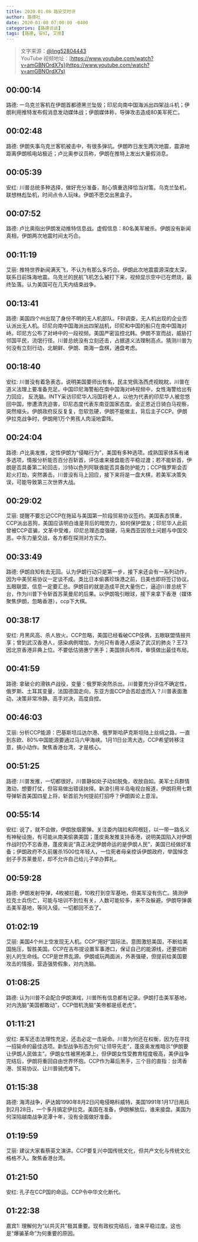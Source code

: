 ```yaml
---
title: 2020.01.08 路安艾时评
author: 路德社
date: 2020-01-08 07:00:00 -0400
categories: [路德访谈]
tags: [路德, 安红, 艾丽]
---
```


> 文字来源：[@ling52804443](https://twitter.com/ling52804443)  
> YouTube 视频地址：[https://www.youtube.com/watch?v=amGBNOrdX7s](https://www.youtube.com/watch?v=amGBNOrdX7s)

## 00:00:14

路德: 一乌克兰客机在伊朗首都德黑兰坠毁；印尼向南中国海派出四架战斗机；伊朗利用推特发布假消息发动媒体战；伊朗媒体称，导弹攻击造成80美军死亡。

## 00:02:48

路德: 伊朗失事乌克兰客机被击中，有很多弹坑。伊朗昨日发生两次地震，震源地距离伊朗核电站极近；卢比奥参议员称，伊朗在推特上发出大量假消息。

## 00:05:39

安红: 川普总统多种选择，做好充分准备，耐心慎重选择恰当对策。乌克兰坠机，联想林彪坠机，时间点令人玩味。伊朗不愿交出黑盒子。

## 00:07:52

路德: 卢比奥指出伊朗发动推特信息战。虚假信息：80名美军被杀。伊朗没有新闻真相，伊朗两次地震时间太巧合。

## 00:11:19

艾丽: 推特世界新闻满天飞，不认为有那么多巧合。伊朗此次地震震源深度太深，联系日前珠海地震。乌克兰的民航飞机怎么被打下来，视频显示空中已在燃烧，最终坠落。认为美国可在几天内结束战争。

## 00:13:41

路德: 美国四个州出现了身份不明的无人机部队。FBI调查，无人机出现的企业否认派出无人机。印尼向南中国海派出四架战机，印尼和中国的船只在南中国海对峙。印尼方公布了对峙中的一段视频。美国严密监控北韩。伊朗不宣而战，威胁打邻国平民，流氓行径。川普总统没有立刻还击，占据道义法理制高点。猜测川普为何没有立刻行动，北朝鲜、伊朗、南海一盘棋，通盘考虑。

## 00:18:40

安红: 川普没有着急表态，说明美国要师出有名，民主党佩洛西虎视眈眈，川普在道义法理上要准备充足。中国印尼海警船在南中国海对峙视频中，女性海警给出有力回应， 反洗脑。INTY采访印尼华人冯国将老人，以他为代表的印尼华人被忽悠回中国，惨遭清洗迫害，印尼态度代表东南亚国家态度。金正恩近日骑白马视察，突然缩头。伊朗政府反反复复，忽软忽硬，伊朗不能做主，背后主子CCP。伊朗伊拉克战争时，伊朗用1万个男孩人肉滚地雷阵。

## 00:24:04

路德: 卢比奥发推，定性伊朗为“侵略行为”，美国有多种选项。成熟国家体系有诸多选项，情报分析能否百分百斩首，评估谁来接盘能否平稳过渡；若不能斩首，伊朗是否具备第二轮回击，沙特以色列阿联酋能否具备防护能力；CCP俄罗斯会否趁火打劫，突然袭击。川普没有马上回应，接下来将是一盘大棋，若美军决策失误，可能导致第三次世界大战。

## 00:29:02

艾丽: 提醒不要忘记CCP在拖延与美国第一阶段贸易协议签约。美国表态慎重，CCP派出恶狗，美国应该明白谁是背后的暗势力，如何保护盟友；印尼华人此前曾被CCP诓骗，文革中受难，印尼总理态度强硬，马来西亚因领土问题与中国交恶。中东力量交战，各方都在探测对方实力。

## 00:33:49

路德: 伊朗自知有去无回。认为伊朗行动只是第一步，接下来还会有一系列动作，因为中美贸易协议一定谈不成。类比日本偷袭珍珠港之前，日美也即将签订协议。五眼联盟，信息一定要汇总。伊朗目的就是造成平民大量伤亡，逼迫川普总统下台，作为川普下令斩首苏莱曼尼的后果。以伊朗吸引眼球，接下来拿下香港（媒体聚焦伊朗，忽略香港），ccp下大棋。

## 00:38:17

安红: 月黑风高、杀人放火。CCP忽略，美国已经看破CCP伎俩，五眼联盟情报共享；曾到武汉香港人，感染病例增加，为何只有香港人感染了武汉的肺炎？王73因北京香港非典上位。不要低估骆惠宁黑手；美国排兵布阵，审慎做出最佳布局。

## 00:41:59

路德: 拿破仑的滑铁卢战役，变量：俄罗斯突然杀出。川普要充分评估不确定性，俄罗斯、土耳其变量，法国德国走向，东亚方面CCP会否趁虚而入？川普表面激动，决策非常冷静。高手对决，高度自控。

## 00:46:03

艾丽: 分析CCP能源：巴基斯坦瓜达尔港、俄罗斯哈萨克斯坦陆上丝绸之路，一直到东欧、80%中国能源要通过马六甲海峡。1月11日台湾大选，CCP希望转移注意，搞小动作。聚焦香港台湾，才是核心。

## 00:51:25

路德: 川普发推，一切都很好。川普静如处子动如脱兔，收放自如。美军士兵群情激动，想要打仗，但容易做出错误抉择。新浪引用半岛电视台报道，伊朗将用七颗导弹斩首美国四星上将，斩首前为何提前打招呼？伊朗舆论上意淫。

## 00:55:14

安红: 说了，就不会做，伊朗放烟雾弹。关注委内瑞拉和阿根廷，以一带一路名义有神秘设施，有可能从南美偷袭美国；蓬皮奥发推支持香港，说明美国陷入对伊朗作战时仍不忘香港，蓬皮奥说“真正决定伊朗命运的是伊朗人民”，美国已经做好准备；伊朗政府不久前屠杀1500位年轻人，一位死者母亲控诉伊朗政府，举国悼念刽子手苏莱曼尼，却不允许自己给儿子举办葬礼。

## 00:59:28

路德: 伊朗发射导弹，4枚被拦截，10枚打到空军基地，但美军没有伤亡。猜测伊拉克士兵伤亡，可能与培训不到位有关，人数可能较多，来不及躲避。伊朗导弹袭击美军基地，等同入侵。一切都回不去了。

## 01:02:19

艾丽: 美国4个州上空发现无人机。CCP“用好”国际法，意图激怒美国，不断给美国施压，智胜美国。CCP在吉布提设置军事港口，保证自己的能源线，还要掐断别人的生命线。CCP是世界乱源。伊朗或玩两面派，外表强硬，但提前给美国要攻击的情报，营造强势假象，对内洗脑。

## 01:08:25

路德: 认为川普不会配合伊朗演戏，川普所有信息都有记录。伊朗打击美军基地，对内洗脑“美国都敢动”，CCP借机洗脑“美帝都是纸老虎”。

## 01:11:21

安红: 美军还击法理性充足，还击必定一击毙命。川普为何还在权衡，因为在寻找一招毙命的最佳选项。新型战争形态为何“让领导先走”，蓬皮奥发推暗示“伊朗要让伊朗人民做主”。伊朗女性被黑袍罩上，但伊朗女性受教育程度极高，美伊战争完结后，伊朗将重回自由世界怀抱。CCP作为幕后黑手，三个目的直指：台湾香港、贸易协议、让川普骑虎难下。

## 01:15:38

路德: 海湾战争，萨达姆1990年8月2日闪电侵略科威特，美国1991年1月17日用兵到2月28日，一个多月搞定伊拉克。美国在准备，伊朗解放后，谁来接盘。美国为何深陷越南战争泥潭十年，没有全面做好准备。

## 01:19:59

艾丽: 建议大家看蔡英文演讲。CCP要复兴中国传统文化，但共产文化与传统文化格格不入。聚焦香港台湾。

## 01:21:50

安红: 孔子在CCP国的命运。CCP令中华文化断代。

## 01:22:38

嘉宾1: 理解何为“以共灭共”极其重要。现有政权完结后，谁来平稳过度。这也是“爆骗革命”为何重要的原因。
